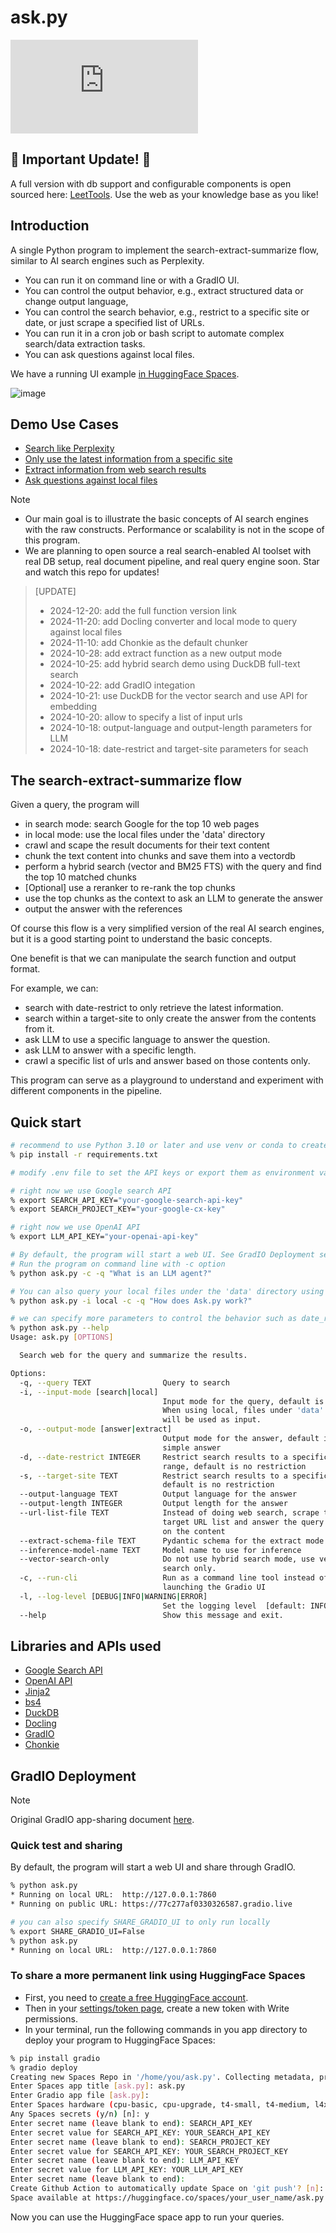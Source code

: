 # ask.py

[![License](https://img.shields.io/github/license/pengfeng/ask.py)](LICENSE)

## 🚀 **Important Update!** 🚀

A full version with db support and configurable components is open sourced here:
[LeetTools](https://github.com/leettools-dev/leettools). Use the web as your knowledge base as you like!

## Introduction

A single Python program to implement the search-extract-summarize flow, similar to AI search
engines such as Perplexity.

- You can run it on command line or with a GradIO UI.
- You can control the output behavior, e.g., extract structured data or change output language,
- You can control the search behavior, e.g., restrict to a specific site or date, or just scrape
  a specified list of URLs.
- You can run it in a cron job or bash script to automate complex search/data extraction tasks.
- You can ask questions against local files.

We have a running UI example [in HuggingFace Spaces](https://huggingface.co/spaces/leettools/AskPy).

![image](https://github.com/user-attachments/assets/0483e6a2-75d7-4fbd-813f-bfa13839c836)

## Demo Use Cases

- [Search like Perplexity](demos/search_and_answer.md)
- [Only use the latest information from a specific site](demos/search_on_site_and_date.md)
- [Extract information from web search results](demos/search_and_extract.md)
- [Ask questions against local files](demos/local_files.md)

> [!NOTE]
>
> - Our main goal is to illustrate the basic concepts of AI search engines with the raw constructs.
>   Performance or scalability is not in the scope of this program.
> - We are planning to open source a real search-enabled AI toolset with real DB setup, real document
>   pipeline, and real query engine soon. Star and watch this repo for updates!

> [UPDATE]
>
> - 2024-12-20: add the full function version link
> - 2024-11-20: add Docling converter and local mode to query against local files
> - 2024-11-10: add Chonkie as the default chunker
> - 2024-10-28: add extract function as a new output mode
> - 2024-10-25: add hybrid search demo using DuckDB full-text search
> - 2024-10-22: add GradIO integation
> - 2024-10-21: use DuckDB for the vector search and use API for embedding
> - 2024-10-20: allow to specify a list of input urls
> - 2024-10-18: output-language and output-length parameters for LLM
> - 2024-10-18: date-restrict and target-site parameters for seach

## The search-extract-summarize flow

Given a query, the program will

- in search mode: search Google for the top 10 web pages
- in local mode: use the local files under the 'data' directory
- crawl and scape the result documents for their text content
- chunk the text content into chunks and save them into a vectordb
- perform a hybrid search (vector and BM25 FTS) with the query and find the top 10 matched chunks
- [Optional] use a reranker to re-rank the top chunks
- use the top chunks as the context to ask an LLM to generate the answer
- output the answer with the references

Of course this flow is a very simplified version of the real AI search engines, but it is a good
starting point to understand the basic concepts.

One benefit is that we can manipulate the search function and output format.

For example, we can:

- search with date-restrict to only retrieve the latest information.
- search within a target-site to only create the answer from the contents from it.
- ask LLM to use a specific language to answer the question.
- ask LLM to answer with a specific length.
- crawl a specific list of urls and answer based on those contents only.

This program can serve as a playground to understand and experiment with different components in
the pipeline.

## Quick start

```bash
# recommend to use Python 3.10 or later and use venv or conda to create a virtual environment
% pip install -r requirements.txt

# modify .env file to set the API keys or export them as environment variables as below

# right now we use Google search API
% export SEARCH_API_KEY="your-google-search-api-key"
% export SEARCH_PROJECT_KEY="your-google-cx-key"

# right now we use OpenAI API
% export LLM_API_KEY="your-openai-api-key"

# By default, the program will start a web UI. See GradIO Deployment section for more info.
# Run the program on command line with -c option
% python ask.py -c -q "What is an LLM agent?"

# You can also query your local files under the 'data' directory using the local mode
% python ask.py -i local -c -q "How does Ask.py work?"

# we can specify more parameters to control the behavior such as date_restrict and target_site
% python ask.py --help
Usage: ask.py [OPTIONS]

  Search web for the query and summarize the results.

Options:
  -q, --query TEXT                Query to search
  -i, --input-mode [search|local]
                                  Input mode for the query, default is search.
                                  When using local, files under 'data' folder
                                  will be used as input.
  -o, --output-mode [answer|extract]
                                  Output mode for the answer, default is a
                                  simple answer
  -d, --date-restrict INTEGER     Restrict search results to a specific date
                                  range, default is no restriction
  -s, --target-site TEXT          Restrict search results to a specific site,
                                  default is no restriction
  --output-language TEXT          Output language for the answer
  --output-length INTEGER         Output length for the answer
  --url-list-file TEXT            Instead of doing web search, scrape the
                                  target URL list and answer the query based
                                  on the content
  --extract-schema-file TEXT      Pydantic schema for the extract mode
  --inference-model-name TEXT     Model name to use for inference
  --vector-search-only            Do not use hybrid search mode, use vector
                                  search only.
  -c, --run-cli                   Run as a command line tool instead of
                                  launching the Gradio UI
  -l, --log-level [DEBUG|INFO|WARNING|ERROR]
                                  Set the logging level  [default: INFO]
  --help                          Show this message and exit.
```

## Libraries and APIs used

- [Google Search API](https://developers.google.com/custom-search/v1/overview)
- [OpenAI API](https://beta.openai.com/docs/api-reference/completions/create)
- [Jinja2](https://jinja.palletsprojects.com/en/3.0.x/)
- [bs4](https://www.crummy.com/software/BeautifulSoup/bs4/doc/)
- [DuckDB](https://github.com/duckdb/duckdb)
- [Docling](https://github.com/DS4SD/docling)
- [GradIO](https://github.com/gradio-app/gradio)
- [Chonkie](https://github.com/bhavnicksm/chonkie)

## GradIO Deployment

> [!NOTE]
> Original GradIO app-sharing document [here](https://www.gradio.app/guides/sharing-your-app).

### Quick test and sharing

By default, the program will start a web UI and share through GradIO.

```bash
% python ask.py
* Running on local URL:  http://127.0.0.1:7860
* Running on public URL: https://77c277af0330326587.gradio.live

# you can also specify SHARE_GRADIO_UI to only run locally
% export SHARE_GRADIO_UI=False
% python ask.py
* Running on local URL:  http://127.0.0.1:7860
```

### To share a more permanent link using HuggingFace Spaces

- First, you need to [create a free HuggingFace account](https://huggingface.co/welcome).
- Then in your [settings/token page](https://huggingface.co/settings/tokens), create a new token with Write permissions.
- In your terminal, run the following commands in you app directory to deploy your program to
  HuggingFace Spaces:

```bash
% pip install gradio
% gradio deploy
Creating new Spaces Repo in '/home/you/ask.py'. Collecting metadata, press Enter to accept default value.
Enter Spaces app title [ask.py]: ask.py
Enter Gradio app file [ask.py]:
Enter Spaces hardware (cpu-basic, cpu-upgrade, t4-small, t4-medium, l4x1, l4x4, zero-a10g, a10g-small, a10g-large, a10g-largex2, a10g-largex4, a100-large, v5e-1x1, v5e-2x2, v5e-2x4) [cpu-basic]:
Any Spaces secrets (y/n) [n]: y
Enter secret name (leave blank to end): SEARCH_API_KEY
Enter secret value for SEARCH_API_KEY: YOUR_SEARCH_API_KEY
Enter secret name (leave blank to end): SEARCH_PROJECT_KEY
Enter secret value for SEARCH_API_KEY: YOUR_SEARCH_PROJECT_KEY
Enter secret name (leave blank to end): LLM_API_KEY
Enter secret value for LLM_API_KEY: YOUR_LLM_API_KEY
Enter secret name (leave blank to end):
Create Github Action to automatically update Space on 'git push'? [n]: n
Space available at https://huggingface.co/spaces/your_user_name/ask.py
```

Now you can use the HuggingFace space app to run your queries.
